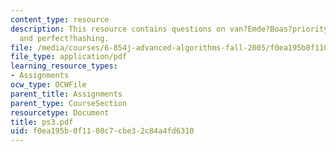 ```yaml
---
content_type: resource
description: This resource contains questions on van?Emde?Boas?priority?queue, Fibonacci?heaps,
  and perfect?hashing.
file: /media/courses/6-854j-advanced-algorithms-fall-2005/f0ea195b0f1108c7cbe32c84a4fd6310_ps3.pdf
file_type: application/pdf
learning_resource_types:
- Assignments
ocw_type: OCWFile
parent_title: Assignments
parent_type: CourseSection
resourcetype: Document
title: ps3.pdf
uid: f0ea195b-0f11-08c7-cbe3-2c84a4fd6310
---
```

